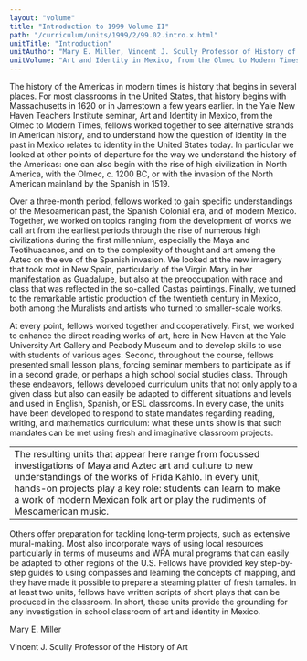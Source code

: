 ```yaml
---
layout: "volume"
title: "Introduction to 1999 Volume II"
path: "/curriculum/units/1999/2/99.02.intro.x.html"
unitTitle: "Introduction"
unitAuthor: "Mary E. Miller, Vincent J. Scully Professor of History of Art"
unitVolume: "Art and Identity in Mexico, from the Olmec to Modern Times"
---
```

<body>
<p>
The history of the Americas in modern times is history that begins in several places. For most classrooms in the United States, that history begins with Massachusetts in 1620 or in Jamestown a few years earlier. In the Yale New Haven Teachers Institute seminar, Art and Identity in Mexico, from the Olmec to Modern Times, fellows worked together to see alternative strands in American history, and to understand how the question of identity in the past in Mexico relates to identity in the United States today. In particular we looked at other points of departure for the way we understand the history of the Americas: one can also begin with the rise of high civilization in North America, with the Olmec, c. 1200 BC, or with the invasion of the North American mainland by the Spanish in 1519.
</p>
<p>
Over a three-month period, fellows worked to gain specific understandings of the Mesoamerican past, the Spanish Colonial era, and of modern Mexico. Together, we worked on topics ranging from the development of works we call art from the earliest periods through the rise of numerous high civilizations during the first millennium, especially the Maya and Teotihuacanos, and on to the complexity of thought and art among the Aztec on the eve of the Spanish invasion. We looked at the new imagery that took root in New Spain, particularly of the Virgin Mary in her manifestation as Guadalupe, but also at the preoccupation with race and class that was reflected in the so-called Castas paintings. Finally, we turned to the remarkable artistic production of the twentieth century in Mexico, both among the Muralists and artists who turned to smaller-scale works.
</p>
<p>
At every point, fellows worked together and cooperatively. First, we worked to enhance the direct reading works of art, here in New Haven at the Yale University Art Gallery and Peabody Museum and to develop skills to use with students of various ages. Second, throughout the course, fellows presented small lesson plans, forcing seminar members to participate as if in a second grade, or perhaps a high school social studies class. Through these endeavors, fellows developed curriculum units that not only apply to a given class but also can easily be adapted to different situations and levels and used in English, Spanish, or ESL classrooms. In every case, the units have been developed to respond to state mandates regarding reading, writing, and mathematics curriculum: what these units show is that such mandates can be met using fresh and imaginative classroom projects.
</p>
<table border="0">
<tr>
<td>
The resulting units that appear here range from focussed investigations of Maya and Aztec art and culture to new understandings of the works of Frida Kahlo. In every unit, hands-on projects play a key role: students can learn to make a work of modern Mexican folk art or play the rudiments of Mesoamerican music.
</td>
<td>
</td>
</tr>
</table>
Others offer preparation for tackling long-term projects, such as extensive mural-making. Most also incorporate ways of using local resources particularly in terms of museums and WPA mural programs that can easily be adapted to other regions of the U.S. Fellows have provided key step-by-step guides to using compasses and learning the concepts of mapping, and they have made it possible to prepare a steaming platter of fresh tamales. In at least two units, fellows have written scripts of short plays that can be produced in the classroom. In short, these units provide the grounding for any investigation in school classroom of art and identity in Mexico.
<p>
Mary E. Miller
</p>
<p>
Vincent J. Scully Professor of the History of Art
</p>
</body>
